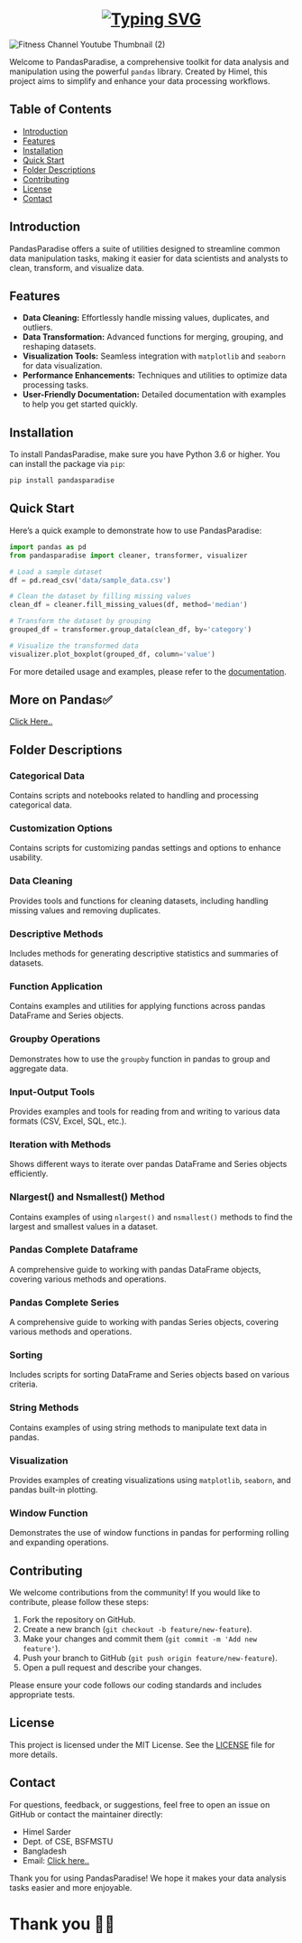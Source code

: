 <h1 align="center">
  <a href="https://git.io/typing-svg">
    <img src="https://readme-typing-svg.demolab.com?font=Fira+Code&pause=1000&color=FFC0CB&random=false&width=435&lines=PandasParadise+by+Himel;Python+Data+Analysis" alt="Typing SVG" />
  </a>
</h1>

![Fitness Channel Youtube Thumbnail (2)](https://github.com/Himel-Sarder/PandasParadise-by-Himel/assets/143216886/20b01bda-9bb3-4aed-b6fb-08b8dfabde4b)

Welcome to PandasParadise, a comprehensive toolkit for data analysis and manipulation using the powerful `pandas` library. Created by Himel, this project aims to simplify and enhance your data processing workflows.

## Table of Contents

- [Introduction](#introduction)
- [Features](#features)
- [Installation](#installation)
- [Quick Start](#quick-start)
- [Folder Descriptions](#folder-descriptions)
- [Contributing](#contributing)
- [License](#license)
- [Contact](#contact)

## Introduction

PandasParadise offers a suite of utilities designed to streamline common data manipulation tasks, making it easier for data scientists and analysts to clean, transform, and visualize data.

## Features

- **Data Cleaning:** Effortlessly handle missing values, duplicates, and outliers.
- **Data Transformation:** Advanced functions for merging, grouping, and reshaping datasets.
- **Visualization Tools:** Seamless integration with `matplotlib` and `seaborn` for data visualization.
- **Performance Enhancements:** Techniques and utilities to optimize data processing tasks.
- **User-Friendly Documentation:** Detailed documentation with examples to help you get started quickly.

## Installation

To install PandasParadise, make sure you have Python 3.6 or higher. You can install the package via `pip`:

```bash
pip install pandasparadise
```

## Quick Start

Here’s a quick example to demonstrate how to use PandasParadise:

```python
import pandas as pd
from pandasparadise import cleaner, transformer, visualizer

# Load a sample dataset
df = pd.read_csv('data/sample_data.csv')

# Clean the dataset by filling missing values
clean_df = cleaner.fill_missing_values(df, method='median')

# Transform the dataset by grouping
grouped_df = transformer.group_data(clean_df, by='category')

# Visualize the transformed data
visualizer.plot_boxplot(grouped_df, column='value')
```

For more detailed usage and examples, please refer to the [documentation](https://pandas.pydata.org/).
## More on Pandas✅ 
[Click Here..](https://www.datacamp.com/tutorial/pandas)   

## Folder Descriptions

### Categorical Data
Contains scripts and notebooks related to handling and processing categorical data.

### Customization Options
Contains scripts for customizing pandas settings and options to enhance usability.

### Data Cleaning
Provides tools and functions for cleaning datasets, including handling missing values and removing duplicates.

### Descriptive Methods
Includes methods for generating descriptive statistics and summaries of datasets.

### Function Application
Contains examples and utilities for applying functions across pandas DataFrame and Series objects.

### Groupby Operations
Demonstrates how to use the `groupby` function in pandas to group and aggregate data.

### Input-Output Tools
Provides examples and tools for reading from and writing to various data formats (CSV, Excel, SQL, etc.).

### Iteration with Methods
Shows different ways to iterate over pandas DataFrame and Series objects efficiently.

### Nlargest() and Nsmallest() Method
Contains examples of using `nlargest()` and `nsmallest()` methods to find the largest and smallest values in a dataset.

### Pandas Complete Dataframe
A comprehensive guide to working with pandas DataFrame objects, covering various methods and operations.

### Pandas Complete Series
A comprehensive guide to working with pandas Series objects, covering various methods and operations.

### Sorting
Includes scripts for sorting DataFrame and Series objects based on various criteria.

### String Methods
Contains examples of using string methods to manipulate text data in pandas.

### Visualization
Provides examples of creating visualizations using `matplotlib`, `seaborn`, and pandas built-in plotting.

### Window Function
Demonstrates the use of window functions in pandas for performing rolling and expanding operations.

## Contributing

We welcome contributions from the community! If you would like to contribute, please follow these steps:

1. Fork the repository on GitHub.
2. Create a new branch (`git checkout -b feature/new-feature`).
3. Make your changes and commit them (`git commit -m 'Add new feature'`).
4. Push your branch to GitHub (`git push origin feature/new-feature`).
5. Open a pull request and describe your changes.

Please ensure your code follows our coding standards and includes appropriate tests.

## License

This project is licensed under the MIT License. See the [LICENSE](LICENSE) file for more details.

## Contact

For questions, feedback, or suggestions, feel free to open an issue on GitHub or contact the maintainer directly:

- Himel Sarder
- Dept. of CSE, BSFMSTU
- Bangladesh 
- Email: [Click here..](mailto:info.himelcse@gmail.com)

Thank you for using PandasParadise! We hope it makes your data analysis tasks easier and more enjoyable.

# Thank you 💜✨
